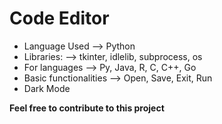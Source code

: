 # Code Editor
- Language Used --> Python
- Libraries: --> tkinter, idlelib, subprocess, os
- For languages --> Py, Java, R, C, C++, Go
- Basic functionalities --> Open, Save, Exit, Run
- Dark Mode

**Feel free to contribute to this project**